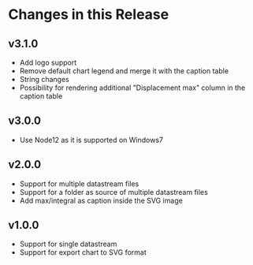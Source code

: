 # Changes in this Release

## v3.1.0

- Add logo support
- Remove default chart legend and merge it with the caption table
- String changes
- Possibility for rendering additional "Displacement max" column in the caption table

## v3.0.0

- Use Node12 as it is supported on Windows7

## v2.0.0

- Support for multiple datastream files
- Support for a folder as source of multiple datastream files
- Add max/integral as caption inside the SVG image

## v1.0.0

- Support for single datastream
- Support for export chart to SVG format
